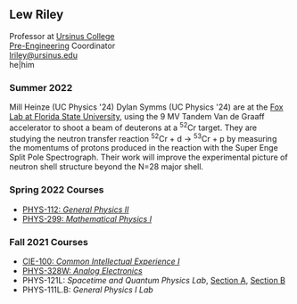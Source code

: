 ## Lew Riley

Professor at [Ursinus College](https://www.ursinus.edu)<BR />
[Pre-Engineering](https://www.ursinus.edu/academics/pre-engineering/) Coordinator<BR />
[lriley@ursinus.edu](mailto:lriley@ursinus.edu)<BR />
he|him

### Summer 2022

Mill Heinze (UC Physics '24) Dylan Symms (UC Physics '24) are at the [Fox Lab at Florida State University](http://fsunuc.physics.fsu.edu/research/fox_lab/), using the 9 MV Tandem Van de Graaff accelerator to shoot a beam of deuterons at a <SUP>52</SUP>Cr target. They are studying the neutron transfer reaction <SUP>52</SUP>Cr + d &rarr; <SUP>53</SUP>Cr + p by measuring the momentums of protons produced in the reaction with the Super Enge Split Pole Spectrograph. Their work will improve the experimental picture of neutron shell structure beyond the N=28 major shell.

### Spring 2022 Courses

- [PHYS-112: *General Physics II*](https://ursinus.instructure.com/courses/13555)
- [PHYS-299: *Mathematical Physics I*](https://ursinus.instructure.com/courses/13594)

### Fall 2021 Courses
- [CIE-100: *Common Intellectual Experience I*](https://ursinus.instructure.com/courses/12883)
- [PHYS-328W: *Analog Electronics*](https://ursinus.instructure.com/courses/12713)
- PHYS-121L: *Spacetime and Quantum Physics Lab*, [Section A](https://ursinus.instructure.com/courses/12680), [Section B](https://ursinus.instructure.com/courses/12690)
- PHYS-111L.B: *General Physics I Lab*
